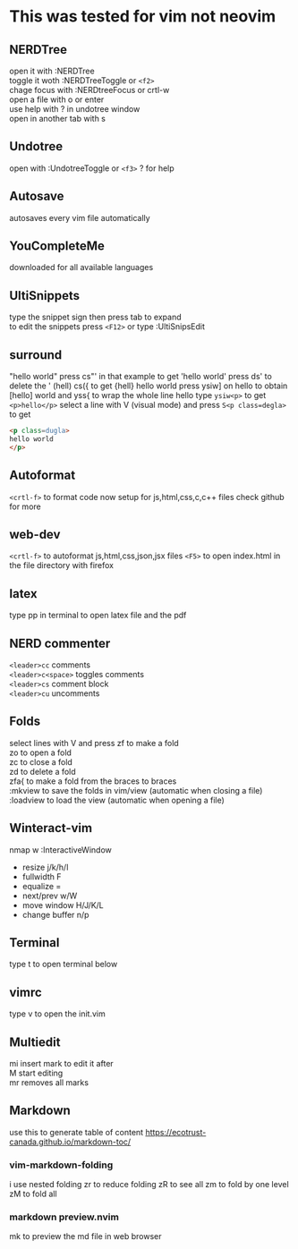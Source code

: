 # This was tested for vim not neovim

## NERDTree

open it with :NERDTree\
toggle it woth :NERDTreeToggle or `<f2>`\
chage focus with :NERDtreeFocus or crtl-w\
open a file with o or enter\
use help with ? in undotree window\
open in another tab with s

## Undotree

open with :UndotreeToggle or `<f3>`
? for help

## Autosave

autosaves every vim file automatically

## YouCompleteMe

downloaded for all available languages

## UltiSnippets

type the snippet sign then press tab to expand\
to edit the snippets press `<F12>` or type :UltiSnipsEdit

## surround

"hello world"  press cs"' in that example to get 'hello world'
press ds' to delete the '
(hell) cs({ to get {hell}
hello world press ysiw] on hello to obtain \[hello] world   and yss{ to wrap the
whole line
hello type `ysiw<p>` to get `<p>hello</p>`
select a line with V (visual mode) and press `S<p class=degla>` to get

```html
<p class=dugla>
hello world
</p>
```

## Autoformat

`<crtl-f>` to format code now setup for js,html,css,c,c++ files check github for more

## web-dev

`<crtl-f>` to autoformat js,html,css,json,jsx files
`<F5>` to open index.html in the file directory with firefox

## latex

type pp in terminal to open latex file and the pdf

## NERD commenter

`<leader>cc` comments\
`<leader>c<space>` toggles comments\
`<leader>cs` comment block\
`<leader>cu` uncomments

## Folds

select lines with V and press zf to make a fold\
zo to open a fold\
zc to close a fold\
zd to delete a fold\
zfa{ to make a fold from the braces to braces\
:mkview to save the folds in vim/view (automatic when closing a file)\
:loadview to load the view (automatic when opening a file)

## Winteract-vim

nmap <leader>w :InteractiveWindow<CR>

*   resize            j/k/h/l
*   fullwidth         F
*   equalize          =
*   next/prev         w/W
*   move window       H/J/K/L
*   change buffer     n/p

## Terminal

type <space>t to open terminal below

## vimrc

type <space>v to open the init.vim

## Multiedit

<leader>mi insert mark to edit it after\
<leader>M start editing\
<leader>mr removes all marks

## Markdown

use this to generate table of content
https://ecotrust-canada.github.io/markdown-toc/

### vim-markdown-folding

i use nested folding
zr to reduce folding
zR to see all
zm to fold by one level
zM to fold all

### markdown preview.nvim

<leader>mk to preview the md file in web browser
